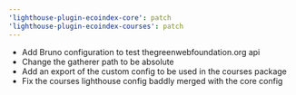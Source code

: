 ```yaml
---
'lighthouse-plugin-ecoindex-core': patch
'lighthouse-plugin-ecoindex-courses': patch
---
```


- Add Bruno configuration to test thegreenwebfoundation.org api
- Change the gatherer path to be absolute
- Add an export of the custom config to be used in the courses package
- Fix the courses lighthouse config baddly merged with the core config
